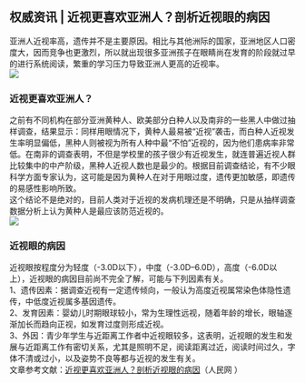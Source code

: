 ## 权威资讯 | 近视更喜欢亚洲人？剖析近视眼的病因  
亚洲人近视率高，遗传并不是主要原因。相比与其他洲际的国家，亚洲地区人口密度大，因而竞争也更激烈，所以就出现很多亚洲孩子在眼睛尚在发育的阶段就过早的进行系统阅读，繁重的学习压力导致亚洲人更高的近视率。  
![](http://cdncms.v-keep.cn/wp-content/uploads/2020/03/cd4a-iqrhckm4005700.jpg)  
### 近视更喜欢亚洲人？  
之前有不同机构在部分亚洲黄种人、欧美部分白种人以及南非的一些黑人中做过抽样调查，结果显示：同样用眼情况下，黄种人最易被“近视”袭击，而白种人近视发生率明显偏低，黑种人则被视为所有人种中最“不怕”近视的，因为他们患病率非常低。在南非的调查表明，不但是学校里的孩子很少有近视发生，就连普遍近视人群比较集中的中产阶级，黑种人近视人数也是最少的。根据目前调查结论，有不少眼科学方面专家认为，这可能是因为黄种人在对于用眼过度，遗传更加敏感，即遗传的易感性影响所致。  
这个结论不是绝对的，目前人类对于近视的发病机理还是不明确，只是从抽样调查数据分析上认为黄种人是最应该防范近视的。  
![](http://cdncms.v-keep.cn/wp-content/uploads/2020/03/timg-88.jpg)  
### 近视眼的病因  
近视眼按程度分为轻度（-3.0D以下），中度（-3.0D&#8211;6.0D），高度（-6.0D以上），近视眼的病因目前尚不完全了解，可能与下列因素有关。  
1、遗传因素：据调查近视有一定遗传倾向，一般认为高度近视属常染色体隐性遗传，中低度近视属多基因遗传。  
2、发育因素：婴幼儿时期眼球较小，常为生理性远视，随着年龄的增长，眼轴逐渐加长而趋向正视，如发育过度则形成近视。  
3、外因：青少年学生与近距离工作者中近视眼较多，这表明，近视眼的发生和发展与近距离工作有密切关系，尤其是照明不足，阅读距离过近，阅读时间过久，字体不清或过小，以及姿势不良等都与近视的发生有关。  
文章参考文献：<a href="http://sd.people.com.cn/n2/2017/0310/c172848-29836893.html">近视更喜欢亚洲人？剖析近视眼的病因</a>（人民网 ）  
